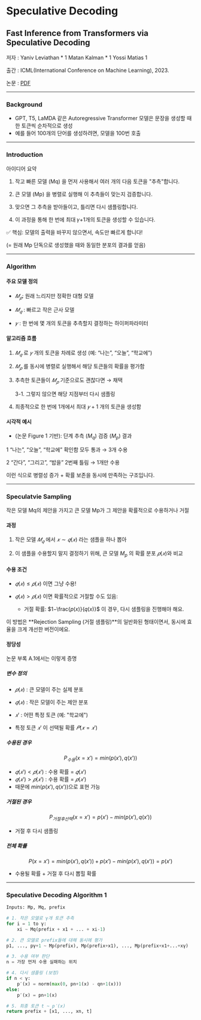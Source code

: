 # Speculative Decoding

## Fast Inference from Transformers via Speculative Decoding

저자 : Yaniv Leviathan * 1 Matan Kalman * 1 Yossi Matias 1

출간 : ICML(International Conference on Machine Learning), 2023.

논문 : [PDF](https://arxiv.org/pdf/2211.17192)

---
### Background
* GPT, T5, LaMDA 같은 Autoregressive Transformer 모델은 문장을 생성할 때 한 토큰씩 순차적으로 생성
* 예를 들어 100개의 단어를 생성하려면, 모델을 100번 호출

---

### Introduction

아이디어 요약

1. 작고 빠른 모델 (Mq) 을 먼저 사용해서 여러 개의 다음 토큰을 "추측"합니다.

2. 큰 모델 (Mp) 을 병렬로 실행해 이 추측들이 맞는지 검증합니다.

3. 맞으면 그 추측을 받아들이고, 틀리면 다시 샘플링합니다.

4. 이 과정을 통해 한 번에 최대 𝛾+1개의 토큰을 생성할 수 있습니다.

✅ 핵심: 모델의 출력을 바꾸지 않으면서, 속도만 빠르게 합니다!


(= 원래 Mp 단독으로 생성했을 때와 동일한 분포의 결과를 얻음)

---

### Algorithm

#### 주요 모델 정의
* $𝑀_𝑝$: 원래 느리지만 정확한 대형 모델

* $𝑀_𝑞$ : 빠르고 작은 근사 모델

* $𝛾$ : 한 번에 몇 개의 토큰을 추측할지 결정하는 하이퍼파라미터

#### 알고리즘 흐름
1. $𝑀_𝑞$ 로 $𝛾$ 개의 토큰을 차례로 생성 (예: “나는”, “오늘”, “학교에”)

2. $𝑀_𝑝$ 를 동시에 병렬로 실행해서 해당 토큰들의 확률을 평가함

3. 추측한 토큰들이 $𝑀_𝑝$ 기준으로도 괜찮다면 → 채택

   3-1. 그렇지 않으면 해당 지점부터 다시 샘플링

4. 최종적으로 한 번에 1개에서 최대 $𝛾+1$ 개의 토큰을 생성함


#### 시각적 예시
* (논문 Figure 1 기반): 단계	추측 ($M_q$)	검증 ($M_p$)	결과

1	“나는”, “오늘”, “학교에”	확인함	모두 통과 → 3개 수용

2	“간다”, “그리고”, “밥을”	2번째 틀림 → 1개만 수용	

이런 식으로 병렬성 증가 + 확률 보존을 동시에 만족하는 구조입니다.

---

### Speculatvie Sampling

작은 모델 Mq의 제안을 가지고 큰 모델 Mp가 그 제안을 확률적으로 수용하거나 거절

#### 과정
1. 작은 모델 $𝑀_𝑞$ 에서 $𝑥∼𝑞(𝑥)$ 라는 샘플을 하나 뽑아

2. 이 샘플을 수용할지 말지 결정하기 위해, 큰 모델 $M_p$ 의 확률 분포 $𝑝(𝑥)$와 비교

#### 수용 조건
* $𝑞(𝑥)≤𝑝(𝑥)$ 이면 그냥 수용!

* $𝑞(𝑥)>𝑝(𝑥)$ 이면 확률적으로 거절할 수도 있음:
  * 거절 확률: $1−\frac{𝑝(𝑥)}{𝑞(𝑥)}$ 이 경우, 다시 샘플링을 진행해야 해요.

이 방법은 **Rejection Sampling (거절 샘플링)**의 일반화된 형태이면서, 동시에 효율을 크게 개선한 버전이에요.

#### 정당성
논문 부록 A.1에서는 이렇게 증명

##### 변수 정의
* $𝑝(𝑥)$ : 큰 모델이 주는 실제 분포

* $𝑞(𝑥)$ : 작은 모델이 주는 제안 분포

* $𝑥′$ : 어떤 특정 토큰 (예: "학교에")

* 특정 토큰 $𝑥′$ 이 선택될 확률 $𝑃(𝑥=𝑥′)$

##### 수용된 경우

$$P_{수용}(x=x′)=min(p(x′),q(x′))$$

* $𝑞(𝑥′)<𝑝(𝑥′)$ : 수용 확률 = $𝑞(𝑥′)$
* $𝑞(𝑥′)>𝑝(𝑥′)$ : 수용 확률 = $𝑝(𝑥′)$
* 때문에 $min(p(x′),q(x′))$으로 표현 가능

##### 거절된 경우

$$P_{거절 후 선택}(x=x′)=p(x′)−min(p(x′),q(x′))$$

* 거절 후 다시 샘플링


##### 전체 확률
$$ P(x=x′) = min(p(x′),q(x′)) + p(x′)−min(p(x′),q(x′)) = p(x′)$$
* 수용될 확률 + 거절 후 다시 뽑힐 확률

---

### Speculative Decoding Algorithm 1

```python
Inputs: Mp, Mq, prefix

# 1. 작은 모델로 γ개 토큰 추측
for i = 1 to γ:
    xi ~ Mq(prefix + x1 + ... + xi-1)

# 2. 큰 모델로 prefix들에 대해 동시에 평가
p1, ..., pγ+1 ~ Mp(prefix), Mp(prefix+x1), ..., Mp(prefix+x1+...+xγ)

# 3. 수용 여부 판단
n = 가장 먼저 수용 실패하는 위치

# 4. 다시 샘플링 (보정)
if n < γ:
    p′(x) = norm(max(0, pn+1(x) - qn+1(x)))
else:
    p′(x) = pn+1(x)

# 5. 최종 토큰 t ~ p′(x)
return prefix + [x1, ..., xn, t]
```
